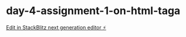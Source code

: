# day-4-assignment-1-on-html-taga

[Edit in StackBlitz next generation editor ⚡️](https://stackblitz.com/~/github.com/SurendherD/day-4-assignment-1-on-html-taga)